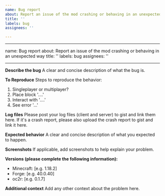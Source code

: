 ```yaml
---
name: Bug report
about: Report an issue of the mod crashing or behaving in an unexpected way
title: ''
labels: bug
assignees: ''

---
```


---
name: Bug report
about: Report an issue of the mod crashing or behaving in an unexpected way
title: ''
labels: bug
assignees: ''

---

**Describe the bug**
A clear and concise description of what the bug is.

**To Reproduce**
Steps to reproduce the behavior:
1. Singleplayer or multiplayer?
2. Place block '....'
3. Interact with '....'
4. See error '...'

**Log files**
Please post your log files (client and server) to gist and link them here.
If it's a crash report, please also upload the crash report to gist and link it here.

**Expected behavior**
A clear and concise description of what you expected to happen.

**Screenshots**
If applicable, add screenshots to help explain your problem.

**Versions (please complete the following information):**
 - Minecraft: [e.g. 1.18.2]
 - Forge: [e.g. 40.0.40]
 - oc2r: [e.g. 0.1.7]

**Additional context**
Add any other context about the problem here.
